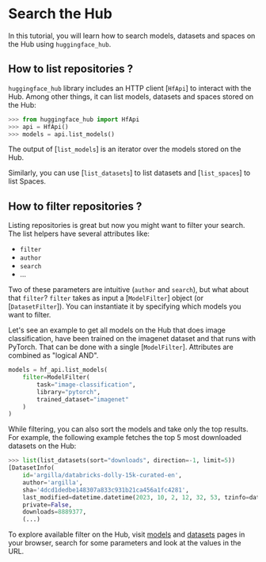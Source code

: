 <!--⚠️ Note that this file is in Markdown but contain specific syntax for our doc-builder (similar to MDX) that may not be
rendered properly in your Markdown viewer.
-->

# Search the Hub

In this tutorial, you will learn how to search models, datasets and spaces on the Hub using `huggingface_hub`.

## How to list repositories ?

`huggingface_hub` library includes an HTTP client [`HfApi`] to interact with the Hub.
Among other things, it can list models, datasets and spaces stored on the Hub:

```py
>>> from huggingface_hub import HfApi
>>> api = HfApi()
>>> models = api.list_models()
```

The output of [`list_models`] is an iterator over the models stored on the Hub.

Similarly, you can use [`list_datasets`] to list datasets and [`list_spaces`] to list Spaces.

## How to filter repositories ?

Listing repositories is great but now you might want to filter your search.
The list helpers have several attributes like:
- `filter`
- `author`
- `search`
- ...

Two of these parameters are intuitive (`author` and `search`), but what about that `filter`?
`filter` takes as input a [`ModelFilter`] object (or [`DatasetFilter`]). You can instantiate
it by specifying which models you want to filter. 

Let's see an example to get all models on the Hub that does image classification, have been
trained on the imagenet dataset and that runs with PyTorch. That can be done with a single
[`ModelFilter`]. Attributes are combined as "logical AND".

```py
models = hf_api.list_models(
    filter=ModelFilter(
		task="image-classification",
		library="pytorch",
		trained_dataset="imagenet"
	)
)
```

While filtering, you can also sort the models and take only the top results. For example,
the following example fetches the top 5 most downloaded datasets on the Hub:

```py
>>> list(list_datasets(sort="downloads", direction=-1, limit=5))
[DatasetInfo(
	id='argilla/databricks-dolly-15k-curated-en',
	author='argilla',
	sha='4dcd1dedbe148307a833c931b21ca456a1fc4281', 
	last_modified=datetime.datetime(2023, 10, 2, 12, 32, 53, tzinfo=datetime.timezone.utc), 
	private=False,
	downloads=8889377,
	(...)
```



To explore available filter on the Hub, visit [models](https://huggingface.co/models) and [datasets](https://huggingface.co/datasets) pages
in your browser, search for some parameters and look at the values in the URL.

